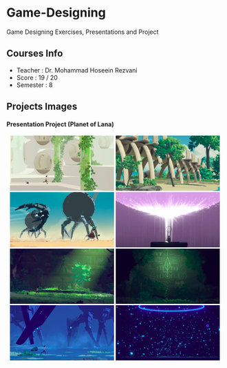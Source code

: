 # Game-Designing
Game Designing Exercises, Presentations and Project

## Courses Info
- Teacher : Dr. Mohammad Hoseein Rezvani
- Score : 19 / 20
- Semester : 8

## Projects Images
#### Presentation Project (Planet of Lana)
<div align="center">
  <img src="./Assets/1.png" width="48%"/>
  <img src="./Assets/2.png" width="48%"/>
  <img src="./Assets/3.png" width="48%"/>
  <img src="./Assets/4.png" width="48%"/>
  <img src="./Assets/5.png" width="48%"/>
  <img src="./Assets/6.png" width="48%"/>
  <img src="./Assets/7.png" width="48%"/>
  <img src="./Assets/8.png" width="48%"/>
</div>
